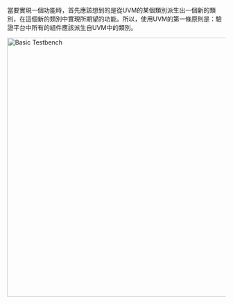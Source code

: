 當要實現一個功能時，首先應該想到的是從UVM的某個類別派生出一個新的類別，在這個新的類別中實現所期望的功能。所以，使用UVM的第一條原則是：驗證平台中所有的組件應該派生自UVM中的類別。

<img width="596" alt="Basic Testbench" src="https://github.com/ax0080/UVM/assets/78300584/641f8dd4-692f-467a-848d-f41dfe88e8a0">
